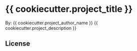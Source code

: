 # {{ cookiecutter.project_title }}

By: {{ cookiecutter.project_author_name }}
{{ cookiecutter.project_description }}

## License
